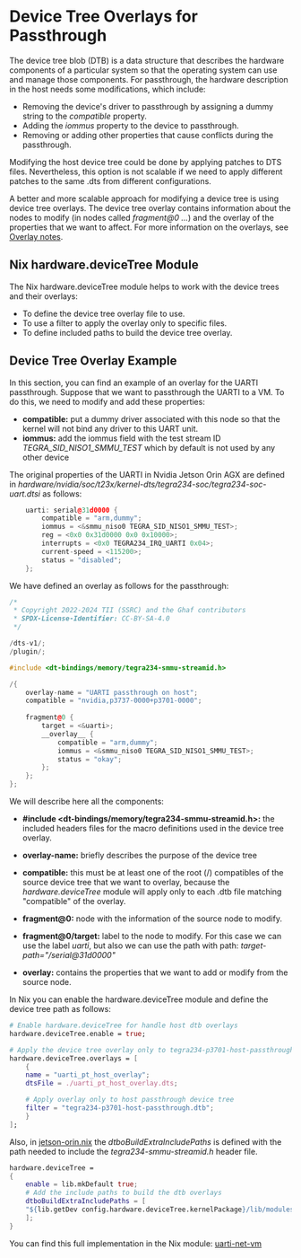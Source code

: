 <!--
    Copyright 2022-2024 TII (SSRC) and the Ghaf contributors
    SPDX-License-Identifier: CC-BY-SA-4.0
-->

# Device Tree Overlays for Passthrough

The device tree blob (DTB) is a data structure that describes the hardware 
components of a particular system so that the operating system can use and manage 
those components. For passthrough, the hardware description in the host needs
some modifications, which include:

- Removing the device's driver to passthrough by assigning a dummy string
  to the *compatible* property.
- Adding the *iommus* property to the device to passthrough.
- Removing or adding other properties that cause conflicts during the passthrough.

Modifying the host device tree could be done by applying patches
to DTS files. Nevertheless, this option is not 
scalable if we need to apply different patches to the same .dts from 
different configurations.

A better and more scalable approach for modifying a device tree is using device
tree overlays. The device tree overlay contains information about the nodes
to modify (in nodes called *fragment@0 ...*) and the overlay of the 
properties that we want to affect. For more information on the overlays, 
see [Overlay notes](https://www.kernel.org/doc/Documentation/devicetree/overlay-notes.txt).


## Nix hardware.deviceTree Module

The Nix hardware.deviceTree module helps to work with the device trees and 
their overlays:

- To define the device tree overlay file to use.
- To use a filter to apply the overlay only to specific files.
- To define included paths to build the device tree overlay.

## Device Tree Overlay Example

In this section, you can find an example of an overlay for the UARTI passthrough. 
Suppose that we want to passthrough the UARTI to a VM. To do this, we need
to modify and add these properties:

   * **compatible:** put a dummy driver associated with this node so that 
   the kernel will not bind any driver to this UART unit.
   * **iommus:** add the iommus field with the test stream ID 
   *TEGRA_SID_NISO1_SMMU_TEST* which by default is not used by any other device

The original properties of the UARTI in Nvidia Jetson Orin AGX are defined in 
*hardware/nvidia/soc/t23x/kernel-dts/tegra234-soc/tegra234-soc-uart.dtsi* 
as follows:

```cpp
    uarti: serial@31d0000 {
        compatible = "arm,dummy";
        iommus = <&smmu_niso0 TEGRA_SID_NISO1_SMMU_TEST>;
        reg = <0x0 0x31d0000 0x0 0x10000>;
        interrupts = <0x0 TEGRA234_IRQ_UARTI 0x04>;
        current-speed = <115200>;
        status = "disabled";
    };
```

We have defined an overlay as follows for the passthrough:


```cpp
/*
 * Copyright 2022-2024 TII (SSRC) and the Ghaf contributors
 * SPDX-License-Identifier: CC-BY-SA-4.0
 */

/dts-v1/;
/plugin/;

#include <dt-bindings/memory/tegra234-smmu-streamid.h>

/{
    overlay-name = "UARTI passthrough on host";
    compatible = "nvidia,p3737-0000+p3701-0000";
    
    fragment@0 {
        target = <&uarti>;
        __overlay__ {
            compatible = "arm,dummy";
            iommus = <&smmu_niso0 TEGRA_SID_NISO1_SMMU_TEST>;
            status = "okay";
        };
    };
};
```

We will describe here all the components:

* **#include <dt-bindings/memory/tegra234-smmu-streamid.h>:** the 
  included headers files for the macro definitions used in the device
  tree overlay.

* **overlay-name:** briefly describes the purpose of the device tree

* **compatible:** this must be at least one of the root (/) compatibles of 
the source device tree that we want to overlay, because the 
*hardware.deviceTree* module will apply only to each .dtb file matching 
"compatible" of the overlay.

* **fragment@0:** node with the information of the source node to 
  modify.

* **fragment@0/target:** label to the node to modify.
  For this case we can use the label *uarti*, but also we can use
  the path with path: *target-path="/serial@31d0000"*

* **__overlay__:** contains the properties that we want to add or modify from
the source node.

In Nix you can enable the hardware.deviceTree module and define the device
tree path as follows:

``` nix
# Enable hardware.deviceTree for handle host dtb overlays
hardware.deviceTree.enable = true;

# Apply the device tree overlay only to tegra234-p3701-host-passthrough.dtb
hardware.deviceTree.overlays = [
    {
    name = "uarti_pt_host_overlay";
    dtsFile = ./uarti_pt_host_overlay.dts;

    # Apply overlay only to host passthrough device tree
    filter = "tegra234-p3701-host-passthrough.dtb";
    }
];
```

Also, in [jetson-orin.nix](../../../modules/jetpack/nvidia-jetson-orin/jetson-orin.nix) the 
*dtboBuildExtraIncludePaths* is defined with the path needed to include 
the *tegra234-smmu-streamid.h* header file.

``` nix
hardware.deviceTree =
{
    enable = lib.mkDefault true;
    # Add the include paths to build the dtb overlays
    dtboBuildExtraIncludePaths = [
    "${lib.getDev config.hardware.deviceTree.kernelPackage}/lib/modules/${config.hardware.deviceTree.kernelPackage.modDirVersion}/source/nvidia/soc/t23x/kernel-include"
    ];
}
```

You can find this full implementation in the Nix module: 
[uarti-net-vm](../../../modules/jetpack/nvidia-jetson-orin/virtualization/passthrough/uarti-net-vm)